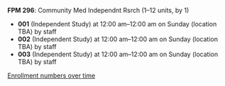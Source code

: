 **FPM 296**: Community Med Independnt Rsrch (1–12 units, by 1)

- **001** (Independent Study) at 12:00 am–12:00 am on Sunday (location TBA) by staff
- **002** (Independent Study) at 12:00 am–12:00 am on Sunday (location TBA) by staff
- **003** (Independent Study) at 12:00 am–12:00 am on Sunday (location TBA) by staff

[Enrollment numbers over time](./FPM296.tsv)
